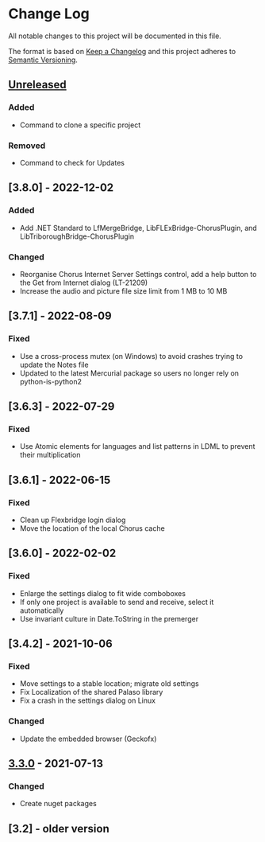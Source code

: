 # Change Log

All notable changes to this project will be documented in this file.

The format is based on [Keep a Changelog](http://keepachangelog.com/)
and this project adheres to [Semantic Versioning](http://semver.org/).

<!-- Available types of changes:
### Added
### Changed
### Fixed
### Deprecated
### Removed
### Security
-->

## [Unreleased]

### Added

- Command to clone a specific project

### Removed

- Command to check for Updates

## [3.8.0] - 2022-12-02

### Added

- Add .NET Standard to LfMergeBridge, LibFLExBridge-ChorusPlugin, and LibTriboroughBridge-ChorusPlugin

### Changed

- Reorganise Chorus Internet Server Settings control, add a help button to the Get from Internet dialog (LT-21209)
- Increase the audio and picture file size limit from 1 MB to 10 MB

## [3.7.1] - 2022-08-09

### Fixed

- Use a cross-process mutex (on Windows) to avoid crashes trying to update the Notes file
- Updated to the latest Mercurial package so users no longer rely on python-is-python2

## [3.6.3] - 2022-07-29

### Fixed

- Use Atomic elements for languages and list patterns in LDML to prevent their multiplication

## [3.6.1] - 2022-06-15

### Fixed

- Clean up Flexbridge login dialog
- Move the location of the local Chorus cache

## [3.6.0] - 2022-02-02

### Fixed

- Enlarge the settings dialog to fit wide comboboxes
- If only one project is available to send and receive, select it automatically
- Use invariant culture in Date.ToString in the premerger

## [3.4.2] - 2021-10-06

### Fixed

- Move settings to a stable location; migrate old settings
- Fix Localization of the shared Palaso library
- Fix a crash in the settings dialog on Linux

### Changed

- Update the embedded browser (Geckofx)

## [3.3.0] - 2021-07-13

### Changed

- Create nuget packages

## [3.2] - older version

[Unreleased]: https://github.com/sillsdev/flexbridge/compare/v3.3.0...develop

[3.3.0]: https://github.com/sillsdev/flexbridge/compare/v3.2.1...v3.3.0
